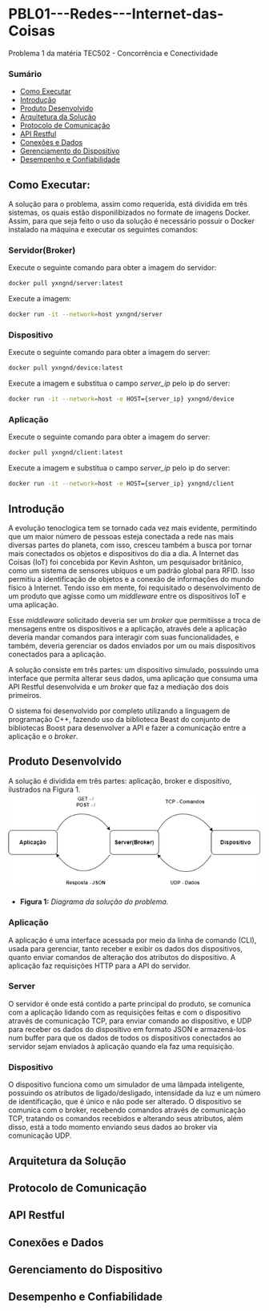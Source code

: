 # PBL01---Redes---Internet-das-Coisas
Problema 1 da matéria TEC502 - Concorrência e Conectividade

### Sumário 
+ [Como Executar](#como-executar-a-solução)
+ [Introdução](#introdução)
+ [Produto Desenvolvido](#produto-desenvolvido)
+ [Arquitetura da Solução](#arquitetura-da-solução)
+ [Protocolo de Comunicação](#protocolo-de-comunicação)
+ [API Restful](#api-restful)
+ [Conexões e Dados](#conexoes-e-dados)
+ [Gerenciamento do Dispositivo](#gerenciamento-do-dispositivo)
+ [Desempenho e Confiabilidade](#desempenho-e-confiabilidade)

## Como Executar:

A solução para o problema, assim como requerida, está dividida em três sistemas, os quais estão disponilibizados no formate de imagens Docker. Assim, para que seja feito o uso da solução é necessário possuir o Docker instalado na máquina e executar os seguintes comandos:

### Servidor(Broker)
Execute o seguinte comando para obter a imagem do servidor:
```bash
docker pull yxngnd/server:latest
```
Execute a imagem:
```bash
docker run -it --network=host yxngnd/server
```

### Dispositivo
Execute o seguinte comando para obter a imagem do server:
```bash
docker pull yxngnd/device:latest
```
Execute a imagem e substitua o campo *server_ip* pelo ip do server:
```bash
docker run -it --network=host -e HOST={server_ip} yxngnd/device
```

### Aplicação
Execute o seguinte comando para obter a imagem do server:
```bash
docker pull yxngnd/client:latest
```
Execute a imagem e substitua o campo *server_ip* pelo ip do server:
```bash
docker run -it --network=host -e HOST={server_ip} yxngnd/client
```

## Introdução

A evolução tenoclogica tem se tornado cada vez mais evidente, permitindo que um maior número de pessoas esteja conectada a rede nas mais diversas partes do planeta, com isso, cresceu também a busca por tornar mais conectados os objetos e dispositivos do dia a dia. A Internet das Coisas (IoT) foi concebida por Kevin Ashton, um pesquisador britânico, como um sistema de sensores ubíquos e um padrão global para RFID. Isso permitiu a identificação de objetos e a conexão de informações do mundo físico à Internet. Tendo isso em mente, foi requisitado o desenvolvimento de um produto que agisse como um *middleware* entre os dispositivos IoT e uma aplicação.

Esse *middleware* solicitado deveria ser um *broker* que permitiisse a troca de mensagens entre os dispositivos e a aplicação, através dele a aplicação deveria mandar comandos para interagir com suas funcionalidades, e também, deveria gerenciar os dados enviados por um ou mais dispositivos conectados para a aplicação.

A solução consiste em três partes: um dispositivo simulado, possuindo uma interface que permita alterar seus dados, uma aplicação que consuma uma API Restful desenvolvida e um *broker* que faz a mediação dos dois primeiros.

O sistema foi desenvolvido por completo utilizando a linguagem de programação C++, fazendo uso da biblioteca Beast do conjunto de bibliotecas Boost para desenvolver a API e fazer a comunicação entre a aplicação e o *broker*.

## Produto Desenvolvido

A solução é dividida em três partes: aplicação, broker e dispositivo, ilustrados na Figura 1.
![DiagramaGeral](IMG/produto.png)
- **Figura 1:** *Diagrama da solução do problema.*

### Aplicação
A aplicação é uma interface acessada por meio da linha de comando (CLI), usada para gerenciar, tanto receber e exibir os dados dos dispositivos, quanto enviar comandos de alteração dos atributos do dispositivo. A aplicação faz requisições HTTP para a API do servidor.

### Server
O servidor é onde está contido a parte principal do produto, se comunica com a aplicação lidando com as requisições feitas e com o dispositivo através de comunicação TCP, para enviar comando ao dispositivo, e UDP para receber os dados do dispositivo em formato JSON e armazená-los num buffer para que os dados de todos os dispositivos conectados ao servidor sejam enviados à aplicação quando ela faz uma requisição.

### Dispositivo
O dispositivo funciona como um simulador de uma lâmpada inteligente, possuindo os atributos de ligado/desligado, intensidade da luz e um número de identificação, que é único e não pode ser alterado. O dispositivo se comunica com o broker, recebendo comandos através de comunicação TCP, tratando os comandos recebidos e alterando seus atributos, além disso, está a todo momento enviando seus dados ao broker via comunicação UDP.

## Arquitetura da Solução


## Protocolo de Comunicação


## API Restful


## Conexões e Dados


## Gerenciamento do Dispositivo


## Desempenho e Confiabilidade

